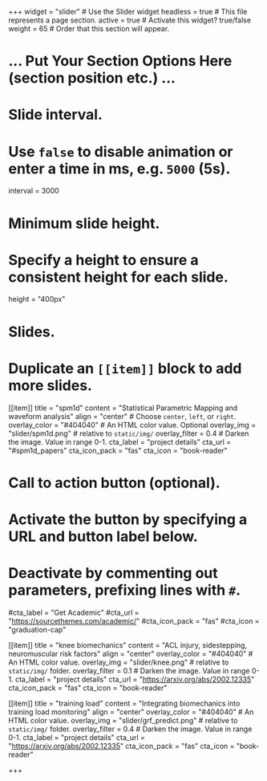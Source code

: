 +++
widget = "slider"  # Use the Slider widget
headless = true  # This file represents a page section.
active = true  # Activate this widget? true/false
weight = 65  # Order that this section will appear.

# ... Put Your Section Options Here (section position etc.) ...

# Slide interval.
# Use `false` to disable animation or enter a time in ms, e.g. `5000` (5s).
interval = 3000

# Minimum slide height.
# Specify a height to ensure a consistent height for each slide.
height = "400px"

# Slides.
# Duplicate an `[[item]]` block to add more slides.
[[item]]
  title = "spm1d"
  content = "Statistical Parametric Mapping and waveform analysis"
  align = "center"  # Choose `center`, `left`, or `right`.
  overlay_color = "#404040"  # An HTML color value. Optional
  overlay_img = "slider/spm1d.png"  # relative to `static/img/`
  overlay_filter = 0.4  # Darken the image. Value in range 0-1.
  cta_label = "project details"
  cta_url = "#spm1d_papers"
  cta_icon_pack = "fas"
  cta_icon = "book-reader"

  # Call to action button (optional).
  #   Activate the button by specifying a URL and button label below.
  #   Deactivate by commenting out parameters, prefixing lines with `#`.
  #cta_label = "Get Academic"
  #cta_url = "https://sourcethemes.com/academic/"
  #cta_icon_pack = "fas"
  #cta_icon = "graduation-cap"

[[item]]
  title = "knee biomechanics"
  content = "ACL injury, sidestepping, neuromuscular risk factors"
  align = "center"
  overlay_color = "#404040"  # An HTML color value.
  overlay_img = "slider/knee.png"  # relative to `static/img/` folder.
  overlay_filter = 0.1  # Darken the image. Value in range 0-1.
  cta_label = "project details"
  cta_url = "https://arxiv.org/abs/2002.12335"
  cta_icon_pack = "fas"
  cta_icon = "book-reader"


[[item]]
  title = "training load"
  content = "Integrating biomechanics into training load monitoring"
  align = "center"
  overlay_color = "#404040"  # An HTML color value.
  overlay_img = "slider/grf_predict.png"  # relative to `static/img/` folder.
  overlay_filter = 0.4  # Darken the image. Value in range 0-1.
  cta_label = "project details"
  cta_url = "https://arxiv.org/abs/2002.12335"
  cta_icon_pack = "fas"
  cta_icon = "book-reader"


+++
